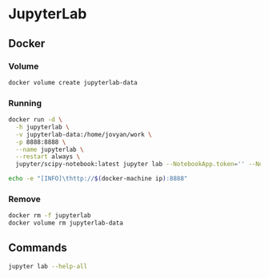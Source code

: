 # JupyterLab

## Docker

### Volume

```sh
docker volume create jupyterlab-data
```

### Running

```sh
docker run -d \
  -h jupyterlab \
  -v jupyterlab-data:/home/jovyan/work \
  -p 8888:8888 \
  --name jupyterlab \
  --restart always \
  jupyter/scipy-notebook:latest jupyter lab --NotebookApp.token='' --NotebookApp.password=''
```

```sh
echo -e "[INFO]\thttp://$(docker-machine ip):8888"
```

### Remove

```sh
docker rm -f jupyterlab
docker volume rm jupyterlab-data
```

## Commands

```sh
jupyter lab --help-all
```
